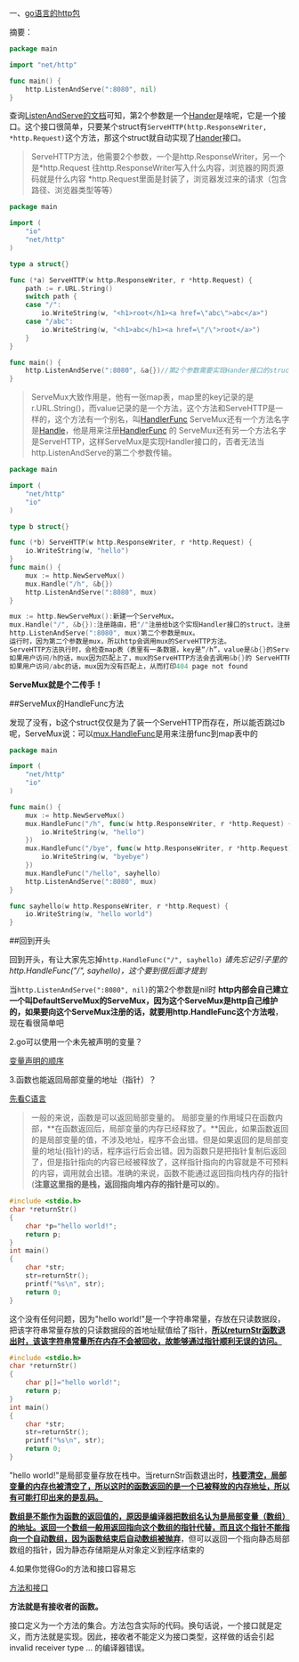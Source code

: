 一、[go语言的http包](https://my.oschina.net/u/943306/blog/151293)

摘要：

```go
package main

import "net/http"

func main() {
    http.ListenAndServe(":8080", nil)
}
```

查询[ListenAndServe的文档](http://gowalker.org/net/http#ListenAndServe)可知，第2个参数是一个[Hander](http://gowalker.org/net/http#Handler)是啥呢，它是一个接口。这个接口很简单，只要某个struct有`ServeHTTP(http.ResponseWriter, *http.Request)`这个方法，那这个struct就自动实现了[Hander](http://gowalker.org/net/http#Handler)接口。



> ServeHTTP方法，他需要2个参数，一个是http.ResponseWriter，另一个是*http.Request
> 往http.ResponseWriter写入什么内容，浏览器的网页源码就是什么内容
> *http.Request里面是封装了，浏览器发过来的请求（包含路径、浏览器类型等等）

```go
package main

import (
    "io"
    "net/http"
)

type a struct{}

func (*a) ServeHTTP(w http.ResponseWriter, r *http.Request) {
    path := r.URL.String()
    switch path {
    case "/":
        io.WriteString(w, "<h1>root</h1><a href=\"abc\">abc</a>")
    case "/abc":
        io.WriteString(w, "<h1>abc</h1><a href=\"/\">root</a>")
    }
}

func main() {
    http.ListenAndServe(":8080", &a{})//第2个参数需要实现Hander接口的struct，a满足
}
```

> ServeMux大致作用是，他有一张map表，map里的key记录的是r.URL.String()，而value记录的是一个方法，这个方法和ServeHTTP是一样的，这个方法有一个别名，叫[HandlerFunc](http://gowalker.org/net/http#HandlerFunc)
> ServeMux还有一个方法名字是[Handle](http://gowalker.org/net/http#ServeMux_Handle)，他是用来注册[HandlerFunc](http://gowalker.org/net/http#HandlerFunc) 的
> ServeMux还有另一个方法名字是ServeHTTP，这样ServeMux是实现Handler接口的，否者无法当http.ListenAndServe的第二个参数传输。
>
> 

```Go
package main

import (
    "net/http"
    "io"
)

type b struct{}

func (*b) ServeHTTP(w http.ResponseWriter, r *http.Request) {
    io.WriteString(w, "hello")
}
func main() {
    mux := http.NewServeMux()
    mux.Handle("/h", &b{})
    http.ListenAndServe(":8080", mux)
}

mux := http.NewServeMux():新建一个ServeMux。
mux.Handle("/", &b{}):注册路由，把"/"注册给b这个实现Handler接口的struct，注册到map表中。
http.ListenAndServe(":8080", mux)第二个参数是mux。
运行时，因为第二个参数是mux，所以http会调用mux的ServeHTTP方法。
ServeHTTP方法执行时，会检查map表（表里有一条数据，key是“/h”，value是&b{}的ServeHTTP方法）
如果用户访问/h的话，mux因为匹配上了，mux的ServeHTTP方法会去调用&b{}的 ServeHTTP方法，从而打印hello
如果用户访问/abc的话，mux因为没有匹配上，从而打印404 page not found
```

**ServeMux就是个二传手！**

\##ServeMux的HandleFunc方法

发现了没有，b这个struct仅仅是为了装一个ServeHTTP而存在，所以能否跳过b呢，ServeMux说：可以[mux.HandleFunc](http://gowalker.org/net/http#ServeMux_HandleFunc)是用来注册func到map表中的

```go
package main

import (
    "net/http"
    "io"
)

func main() {
    mux := http.NewServeMux()
    mux.HandleFunc("/h", func(w http.ResponseWriter, r *http.Request) {
        io.WriteString(w, "hello")
    })
    mux.HandleFunc("/bye", func(w http.ResponseWriter, r *http.Request) {
        io.WriteString(w, "byebye")
    })
    mux.HandleFunc("/hello", sayhello)
    http.ListenAndServe(":8080", mux)
}

func sayhello(w http.ResponseWriter, r *http.Request) {
    io.WriteString(w, "hello world")
}
```

\##回到开头

回到开头，有让大家先忘掉`http.HandleFunc("/", sayhello)` *请先忘记引子里的http.HandleFunc("/", sayhello)，这个要到很后面才提到*

当`http.ListenAndServe(":8080", nil)`的第2个参数是nil时
**http内部会自己建立一个叫DefaultServeMux的ServeMux，因为这个ServeMux是http自己维护的，如果要向这个ServeMux注册的话，就要用http.HandleFunc这个方法啦**，现在看很简单吧





2.go可以使用一个未先被声明的变量？

[变量声明的顺序](https://studygolang.com/articles/4785)



3.函数也能返回局部变量的地址（指针）？

[先看C语言](http://blog.csdn.net/haiwil/article/details/6691854)

>  一般的来说，函数是可以返回局部变量的。 局部变量的作用域只在函数内部，**在函数返回后，局部变量的内存已经释放了。**因此，如果函数返回的是局部变量的值，不涉及地址，程序不会出错。但是如果返回的是局部变量的地址(指针)的话，程序运行后会出错。因为函数只是把指针复制后返回了，但是指针指向的内容已经被释放了，这样指针指向的内容就是不可预料的内容，调用就会出错。准确的来说，函数不能通过返回指向栈内存的指针(**注意这里指的是栈，返回指向堆内存的指针是可以的**)。



```C
#include <stdio.h>   
char *returnStr()   
{   
    char *p="hello world!";   
    return p;   
}   
int main()   
{   
    char *str;   
    str=returnStr();   
    printf("%s\n", str);   
    return 0;   
}  
```

这个没有任何问题，因为"hello world!"是一个字符串常量，存放在只读数据段，把该字符串常量存放的只读数据段的首地址赋值给了指针，**<u>所以returnStr函数退出时，该该字符串常量所在内存不会被回收，故能够通过指针顺利无误的访问。</u>**

```C
#include <stdio.h>   
char *returnStr()   
{   
    char p[]="hello world!";   
    return p;   
}   
int main()   
{   
    char *str;   
    str=returnStr();   
    printf("%s\n", str);   
    return 0;   
}   
```

"hello world!"是局部变量存放在栈中。当returnStr函数退出时，**<u>栈要清空，局部变量的内存也被清空了，所以这时的函数返回的是一个已被释放的内存地址，所以有可能打印出来的是乱码。</u>** 



**<u>数组是不能作为函数的返回值的，原因是编译器把数组名认为是局部变量（数组）的地址。返回一个数组一般用返回指向这个数组的指针代替，而且这个指针不能指向一个自动数组，因为函数结束后自动数组被抛弃</u>**，但可以返回一个指向静态局部数组的指针，因为静态存储期是从对象定义到程序结束的



4.如果你觉得Go的方法和接口容易忘

[方法和接口](https://studygolang.com/articles/4675)

**方法就是有接收者的函数。**

接口定义为一个方法的集合。方法包含实际的代码。换句话说，一个接口就是定义，而方法就是实现。因此，接收者不能定义为接口类型，这样做的话会引起 invalid receiver type … 的编译器错误。
